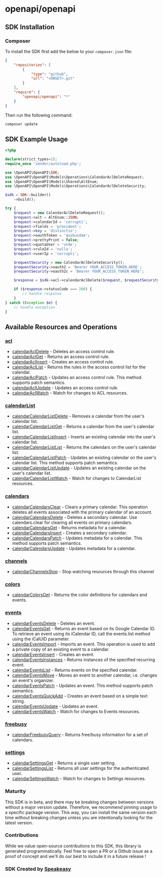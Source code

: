 # openapi/openapi

<!-- Start SDK Installation -->
## SDK Installation

### Composer

To install the SDK first add the below to your `composer.json` file:

```json
{
    "repositories": [
        {
            "type": "github",
            "url": "<UNSET>.git"
        }
    ],
    "require": {
        "openapi/openapi": "*"
    }
}
```

Then run the following command:

```bash
composer update
```
<!-- End SDK Installation -->

## SDK Example Usage
<!-- Start SDK Example Usage -->
```php
<?php

declare(strict_types=1);
require_once 'vendor/autoload.php';

use \OpenAPI\OpenAPI\SDK;
use \OpenAPI\OpenAPI\Models\Operations\CalendarAclDeleteRequest;
use \OpenAPI\OpenAPI\Models\Shared\AltEnum;
use \OpenAPI\OpenAPI\Models\Operations\CalendarAclDeleteSecurity;

$sdk = SDK::builder()
    ->build();

try {
    $request = new CalendarAclDeleteRequest();
    $request->alt = AltEnum::JSON;
    $request->calendarId = 'corrupti';
    $request->fields = 'provident';
    $request->key = 'distinctio';
    $request->oauthToken = 'quibusdam';
    $request->prettyPrint = false;
    $request->quotaUser = 'unde';
    $request->ruleId = 'nulla';
    $request->userIp = 'corrupti';

    $requestSecurity = new CalendarAclDeleteSecurity();
    $requestSecurity->oauth2 = 'Bearer YOUR_ACCESS_TOKEN_HERE';
    $requestSecurity->oauth2c = 'Bearer YOUR_ACCESS_TOKEN_HERE';

    $response = $sdk->acl->calendarAclDelete($request, $requestSecurity);

    if ($response->statusCode === 200) {
        // handle response
    }
} catch (Exception $e) {
    // handle exception
}
```
<!-- End SDK Example Usage -->

<!-- Start SDK Available Operations -->
## Available Resources and Operations


### [acl](docs/acl/README.md)

* [calendarAclDelete](docs/acl/README.md#calendaracldelete) - Deletes an access control rule.
* [calendarAclGet](docs/acl/README.md#calendaraclget) - Returns an access control rule.
* [calendarAclInsert](docs/acl/README.md#calendaraclinsert) - Creates an access control rule.
* [calendarAclList](docs/acl/README.md#calendaracllist) - Returns the rules in the access control list for the calendar.
* [calendarAclPatch](docs/acl/README.md#calendaraclpatch) - Updates an access control rule. This method supports patch semantics.
* [calendarAclUpdate](docs/acl/README.md#calendaraclupdate) - Updates an access control rule.
* [calendarAclWatch](docs/acl/README.md#calendaraclwatch) - Watch for changes to ACL resources.

### [calendarList](docs/calendarlist/README.md)

* [calendarCalendarListDelete](docs/calendarlist/README.md#calendarcalendarlistdelete) - Removes a calendar from the user's calendar list.
* [calendarCalendarListGet](docs/calendarlist/README.md#calendarcalendarlistget) - Returns a calendar from the user's calendar list.
* [calendarCalendarListInsert](docs/calendarlist/README.md#calendarcalendarlistinsert) - Inserts an existing calendar into the user's calendar list.
* [calendarCalendarListList](docs/calendarlist/README.md#calendarcalendarlistlist) - Returns the calendars on the user's calendar list.
* [calendarCalendarListPatch](docs/calendarlist/README.md#calendarcalendarlistpatch) - Updates an existing calendar on the user's calendar list. This method supports patch semantics.
* [calendarCalendarListUpdate](docs/calendarlist/README.md#calendarcalendarlistupdate) - Updates an existing calendar on the user's calendar list.
* [calendarCalendarListWatch](docs/calendarlist/README.md#calendarcalendarlistwatch) - Watch for changes to CalendarList resources.

### [calendars](docs/calendars/README.md)

* [calendarCalendarsClear](docs/calendars/README.md#calendarcalendarsclear) - Clears a primary calendar. This operation deletes all events associated with the primary calendar of an account.
* [calendarCalendarsDelete](docs/calendars/README.md#calendarcalendarsdelete) - Deletes a secondary calendar. Use calendars.clear for clearing all events on primary calendars.
* [calendarCalendarsGet](docs/calendars/README.md#calendarcalendarsget) - Returns metadata for a calendar.
* [calendarCalendarsInsert](docs/calendars/README.md#calendarcalendarsinsert) - Creates a secondary calendar.
* [calendarCalendarsPatch](docs/calendars/README.md#calendarcalendarspatch) - Updates metadata for a calendar. This method supports patch semantics.
* [calendarCalendarsUpdate](docs/calendars/README.md#calendarcalendarsupdate) - Updates metadata for a calendar.

### [channels](docs/channels/README.md)

* [calendarChannelsStop](docs/channels/README.md#calendarchannelsstop) - Stop watching resources through this channel

### [colors](docs/colors/README.md)

* [calendarColorsGet](docs/colors/README.md#calendarcolorsget) - Returns the color definitions for calendars and events.

### [events](docs/events/README.md)

* [calendarEventsDelete](docs/events/README.md#calendareventsdelete) - Deletes an event.
* [calendarEventsGet](docs/events/README.md#calendareventsget) - Returns an event based on its Google Calendar ID. To retrieve an event using its iCalendar ID, call the events.list method using the iCalUID parameter.
* [calendarEventsImport](docs/events/README.md#calendareventsimport) - Imports an event. This operation is used to add a private copy of an existing event to a calendar.
* [calendarEventsInsert](docs/events/README.md#calendareventsinsert) - Creates an event.
* [calendarEventsInstances](docs/events/README.md#calendareventsinstances) - Returns instances of the specified recurring event.
* [calendarEventsList](docs/events/README.md#calendareventslist) - Returns events on the specified calendar.
* [calendarEventsMove](docs/events/README.md#calendareventsmove) - Moves an event to another calendar, i.e. changes an event's organizer.
* [calendarEventsPatch](docs/events/README.md#calendareventspatch) - Updates an event. This method supports patch semantics.
* [calendarEventsQuickAdd](docs/events/README.md#calendareventsquickadd) - Creates an event based on a simple text string.
* [calendarEventsUpdate](docs/events/README.md#calendareventsupdate) - Updates an event.
* [calendarEventsWatch](docs/events/README.md#calendareventswatch) - Watch for changes to Events resources.

### [freebusy](docs/freebusy/README.md)

* [calendarFreebusyQuery](docs/freebusy/README.md#calendarfreebusyquery) - Returns free/busy information for a set of calendars.

### [settings](docs/settings/README.md)

* [calendarSettingsGet](docs/settings/README.md#calendarsettingsget) - Returns a single user setting.
* [calendarSettingsList](docs/settings/README.md#calendarsettingslist) - Returns all user settings for the authenticated user.
* [calendarSettingsWatch](docs/settings/README.md#calendarsettingswatch) - Watch for changes to Settings resources.
<!-- End SDK Available Operations -->

### Maturity

This SDK is in beta, and there may be breaking changes between versions without a major version update. Therefore, we recommend pinning usage
to a specific package version. This way, you can install the same version each time without breaking changes unless you are intentionally
looking for the latest version.

### Contributions

While we value open-source contributions to this SDK, this library is generated programmatically.
Feel free to open a PR or a Github issue as a proof of concept and we'll do our best to include it in a future release !

### SDK Created by [Speakeasy](https://docs.speakeasyapi.dev/docs/using-speakeasy/client-sdks)
